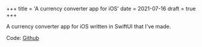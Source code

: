 +++
title = 'A currency converter app for iOS'
date = 2021-07-16
draft = true
+++

A currency converter app for iOS written in SwiftUI that I've made.

Code: [Github](https://github.com/denniscmartin/simoleon)
